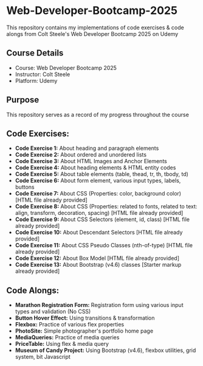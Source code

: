 # Web-Developer-Bootcamp-2025
This repository contains my implementations of code exercises & code alongs from Colt Steele's Web Developer Bootcamp 2025 on Udemy

## Course Details
* Course: Web Developer Bootcamp 2025
* Instructor: Colt Steele
* Platform: Udemy

## Purpose
This repository serves as a record of my progress throughout the course

## Code Exercises:
* **Code Exercise 1:** About heading and paragraph elements
* **Code Exercise 2:** About ordered and unordered lists
* **Code Exercise 3:** About HTML Images and Anchor Elements
* **Code Exercise 4:** About heading elements & HTML entity codes
* **Code Exercise 5:** About table elements (table, thead, tr, th, tbody, td)
* **Code Exercise 6:** About form element, various input types, labels, buttons
* **Code Exercise 7:** About CSS (Properties: color, background color) [HTML file already provided]
* **Code Exercise 8:** About CSS (Properties: related to fonts, related to text: align, transform, decoration, spacing) [HTML file already provided]
* **Code Exercise 9:** About CSS Selectors (element, id, class) [HTML file already provided]
* **Code Exercise 10:** About Descendant Selectors [HTML file already provided]
* **Code Exercise 11:** About CSS Pseudo Classes (nth-of-type) [HTML file already provided]
* **Code Exercise 12:** About Box Model [HTML file already provided]
* **Code Exercise 13:** About Bootstrap (v4.6) classes [Starter markup already provided]

## Code Alongs:
* **Marathon Registration Form:** Registration form using various input types and validation (No CSS)
* **Button Hover Effect:** Using transitions & transformation
* **Flexbox:** Practice of various flex properties
* **PhotoSite:** Simple photographer's portfolio home page 
* **MediaQueries:** Practice of media queries
* **PriceTable:** Using flex & media query
* **Museum of Candy Project:** Using Bootstrap (v4.6), flexbox utilities, grid system, bit Javascript

